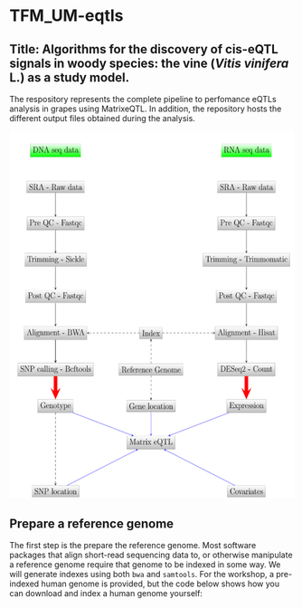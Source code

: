 # TFM_UM-eqtls
## Title: Algorithms for the discovery of cis-eQTL signals in woody species: the vine (*Vitis vinifera* L.) as a study model.


The respository represents the complete pipeline to perfomance eQTLs analysis in grapes using MatrixeQTL. In addition, the repository hosts the different output files obtained during the analysis.


![Screenshot](/Figures/generalpipeline.png)


## Prepare a reference genome
The first step is the prepare the reference genome. Most software packages that align short-read sequencing data to, or otherwise manipulate a reference genome require that genome to be indexed in some way. We will generate indexes using both `bwa` and `samtools`. For the workshop, a pre-indexed human genome is provided, but the code below shows how you can download and index a human genome yourself:
